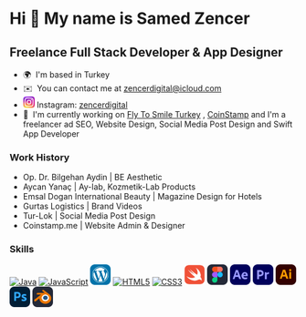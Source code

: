 Hi 👋 My name is Samed Zencer
==================================

Freelance Full Stack Developer & App Designer
-----------------------------------------

* 🌍  I'm based in Turkey
* ✉️  You can contact me at [zencerdigital@icloud.com](mailto:zencerdigital@icloud.com)
* <a href="https://www.instagram.com/zencerdigital" target="_blank" rel="noreferrer"><img src="https://github.com/wle8300/instagram-logo/blob/master/logo.svg" width="20" height="20" alt="Java" /></a> Instagram: [zencerdigital](https://www.instagram.com/zencerdigital)
* 🚀  I'm currently working on [Fly To Smile Turkey](https://ortoperioantalya.com/tr/) , [CoinStamp](https://coinstamp.me/) and I'm a freelancer ad SEO, Website Design, Social Media Post Design and Swift App Developer 


### Work History

* Op. Dr. Bilgehan Aydin | BE Aesthetic
* Aycan Yanaç | Ay-lab, Kozmetik-Lab Products
* Emsal Dogan International Beauty | Magazine Design for Hotels
* Gurtas Logistics | Brand Videos
* Tur-Lok | Social Media Post Design
* Coinstamp.me | Website Admin & Designer



### Skills


<p align="left">
<a href="https://www.oracle.com/java/" target="_blank" rel="noreferrer"><img src="https://raw.githubusercontent.com/danielcranney/readme-generator/main/public/icons/skills/java-colored.svg" width="36" height="36" alt="Java" /></a>
<a href="https://developer.mozilla.org/en-US/docs/Web/JavaScript" target="_blank" rel="noreferrer"><img src="https://raw.githubusercontent.com/danielcranney/readme-generator/main/public/icons/skills/javascript-colored.svg" width="36" height="36" alt="JavaScript" /></a>
<a href="https://wordpress.com" target="_blank" rel="noreferrer"><img src="https://github.com/tandpfun/skill-icons/blob/main/icons/Wordpress.svg" width="36" height="36" alt="SwiftUI" /></a>
<a href="https://developer.mozilla.org/en-US/docs/Glossary/HTML5" target="_blank" rel="noreferrer"><img src="https://raw.githubusercontent.com/danielcranney/readme-generator/main/public/icons/skills/html5-colored.svg" width="36" height="36" alt="HTML5" /></a>
<a href="https://www.w3.org/TR/CSS/#css" target="_blank" rel="noreferrer"><img src="https://raw.githubusercontent.com/danielcranney/readme-generator/main/public/icons/skills/css3-colored.svg" width="36" height="36" alt="CSS3" /></a>
<a href="https://developer.apple.com/swift/" target="_blank" rel="noreferrer"><img src="https://raw.githubusercontent.com/devicons/devicon/master/icons/swift/swift-original.svg" width="36" height="36" alt="SwiftUI" /></a>
<a href="https://www.adobe.com/" target="_blank" rel="noreferrer"><img src="https://github.com/tandpfun/skill-icons/blob/main/icons/Figma-Dark.svg" width="36" height="36" alt="AdobeFigma" /></a>
<a href="https://www.adobe.com/" target="_blank" rel="noreferrer"><img src="https://github.com/tandpfun/skill-icons/blob/main/icons/AfterEffects.svg" width="36" height="36" alt="AdobeAE" /></a>
<a href="https://www.adobe.com/" target="_blank" rel="noreferrer"><img src="https://github.com/tandpfun/skill-icons/blob/main/icons/Premiere.svg" width="36" height="36" alt="AdobePR" /></a>
<a href="https://www.adobe.com/" target="_blank" rel="noreferrer"><img src="https://github.com/tandpfun/skill-icons/blob/main/icons/Illustrator.svg" width="36" height="36" alt="AdobeAI" /></a>
<a href="https://www.adobe.com/" target="_blank" rel="noreferrer"><img src="https://github.com/tandpfun/skill-icons/blob/main/icons/Photoshop.svg" width="36" height="36" alt="AdobePS" /></a>
<a href="https://www.blender.org/" target="_blank" rel="noreferrer"><img src="https://github.com/tandpfun/skill-icons/blob/main/icons/Blender-Dark.svg" width="36" height="36" alt="Blender3D" /></a>

  
